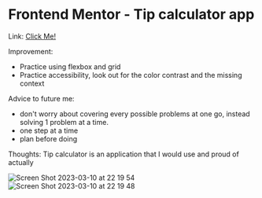 # Frontend Mentor - Tip calculator app

Link: [Click Me!](https://teoh4770.github.io/tips-calc-app/)

Improvement: 
- Practice using flexbox and grid
- Practice accessibility, look out for the color contrast and the missing context

Advice to future me:
- don't worry about covering every possible problems at one go, instead solving 1 problem at a time. 
- one step at a time
- plan before doing

Thoughts: Tip calculator is an application that I would use and proud of actually

![Screen Shot 2023-03-10 at 22 19 54](https://user-images.githubusercontent.com/98545971/224462567-dd163cac-a4c0-4fc4-bdb3-92842af44749.png)
![Screen Shot 2023-03-10 at 22 19 48](https://user-images.githubusercontent.com/98545971/224462568-4a12ae59-10c8-4de4-b28b-2d0204eca040.png)
